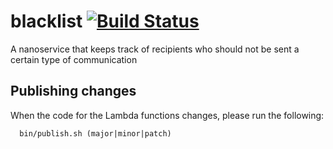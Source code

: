 # blacklist [![Build Status](https://travis-ci.org/gilt/blacklist.svg?branch=master)](https://travis-ci.org/gilt/blacklist)
A nanoservice that keeps track of recipients who should not be sent a certain type of communication


## Publishing changes
When the code for the Lambda functions changes, please run the following:

```
  bin/publish.sh (major|minor|patch)
```